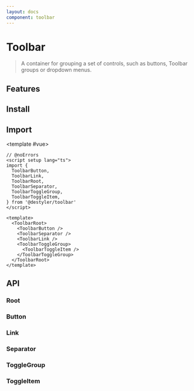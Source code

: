 ```yaml
---
layout: docs
component: toolbar
---
```


# Toolbar

> A container for grouping a set of controls, such as buttons, Toolbar groups or dropdown menus.

<Preview name="toolbar" />

## Features

<Features :lists="[
  'Full keyboard navigation.',
]" />

## Install

<CodeGroupPackage name="@destyler/toolbar" />

## Import

<CodePreview :tabs="[
  {value: 'vue', label: 'index.vue', icon: 'vscode-icons:file-type-vue'}
]">

<template #vue>

```vue twoslash
// @noErrors
<script setup lang="ts">
import {
  ToolbarButton,
  ToolbarLink,
  ToolbarRoot,
  ToolbarSeparator,
  ToolbarToggleGroup,
  ToolbarToggleItem,
} from '@destyler/toolbar'
</script>

<template>
  <ToolbarRoot>
    <ToolbarButton />
    <ToolbarSeparator />
    <ToolbarLink />
    <ToolbarToggleGroup>
      <ToolbarToggleItem />
    </ToolbarToggleGroup>
  </ToolbarRoot>
</template>
```

</template>

</CodePreview>

## API

### Root

<!--@include: ../../packages/components/toolbar/.docs/root.md-->

<Attribute
  :value="[
    {
      name: '[data-orientation]',
      value:`\'vertical\' | \'horizontal\'`
    },
  ]"
/>

### Button

<!--@include: ../../packages/components/toolbar/.docs/button.md-->

<Attribute
  :value="[
    {
      name: '[data-orientation]',
      value:`\'vertical\' | \'horizontal\'`
    },
  ]"
/>

### Link

<!--@include: ../../packages/components/toolbar/.docs/link.md-->

### Separator

<!--@include: ../../packages/components/toolbar/.docs/separator.md-->

<Attribute
  :value="[
    {
      name: '[data-orientation]',
      value:`\'vertical\' | \'horizontal\'`
    },
  ]"
/>

### ToggleGroup

<!--@include: ../../packages/components/toolbar/.docs/toggleGroup.md-->

<Attribute
  :value="[
    {
      name: '[data-orientation]',
      value:`\'vertical\' | \'horizontal\'`
    },
  ]"
/>

### ToggleItem

<!--@include: ../../packages/components/toolbar/.docs/toggleItem.md-->

<Attribute
  :value="[
    {
      name: '[data-orientation]',
      value:`\'vertical\' | \'horizontal\'`
    },
    {
      name: '[data-state]',
      value:`\'on\' | \'off\'`
    },
    {
      name: '[data-disabled]',
      value:`Present when disabled`
    },
  ]"
/>
